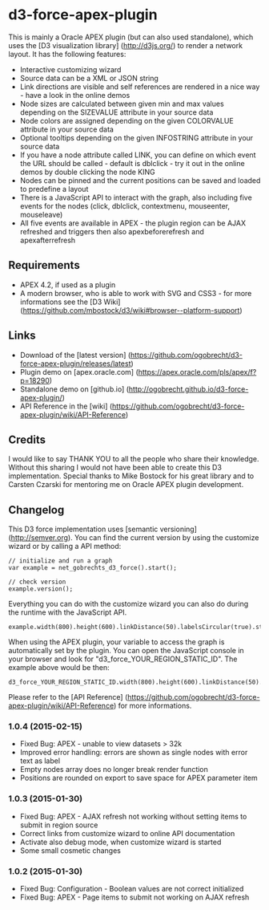 # d3-force-apex-plugin

This is mainly a Oracle APEX plugin (but can also used standalone), which uses the
[D3 visualization library] (http://d3js.org/) to render a network layout. It has the following features:

  * Interactive customizing wizard
  * Source data can be a XML or JSON string
  * Link directions are visible and self references are rendered in a nice way - have a look in the online demos
  * Node sizes are calculated between given min and max values depending on the SIZEVALUE attribute in your source data
  * Node colors are assigned depending on the given COLORVALUE attribute in your source data
  * Optional tooltips depending on the given INFOSTRING attribute in your source data
  * If you have a node attribute called LINK, you can define on which event the URL should be called - default is
    dblclick - try it out in the online demos by double clicking the node KING
  * Nodes can be pinned and the current positions can be saved and loaded to predefine a layout
  * There is a JavaScript API to interact with the graph, also including five events for the nodes (click, dblclick,
    contextmenu, mouseenter, mouseleave)
  * All five events are available in APEX - the plugin region can be AJAX refreshed and triggers then also
    apexbeforerefresh and apexafterrefresh


## Requirements

* APEX 4.2, if used as a plugin
* A modern browser, who is able to work with SVG and CSS3 - for more informations see the
  [D3 Wiki] (https://github.com/mbostock/d3/wiki#browser--platform-support)


## Links

  * Download of the [latest version] (https://github.com/ogobrecht/d3-force-apex-plugin/releases/latest)
  * Plugin demo on [apex.oracle.com] (https://apex.oracle.com/pls/apex/f?p=18290)
  * Standalone demo on [github.io] (http://ogobrecht.github.io/d3-force-apex-plugin/)
  * API Reference in the [wiki] (https://github.com/ogobrecht/d3-force-apex-plugin/wiki/API-Reference)


## Credits

I would like to say THANK YOU to all the people who share their knowledge. Without this sharing I would not have been able
to create this D3 implementation. Special thanks to Mike Bostock for his great library and to Carsten Czarski for mentoring
me on Oracle APEX plugin development.


## Changelog

This D3 force implementation uses [semantic versioning] (http://semver.org).
You can find the current version by using the customize wizard or by calling a API method:

    // initialize and run a graph
    var example = net_gobrechts_d3_force().start();

    // check version
    example.version();

Everything you can do with the customize wizard you can also do during the runtime with the JavaScript API.

    example.width(800).height(600).linkDistance(50).labelsCircular(true).start();

When using the APEX plugin, your variable to access the graph is automatically set by the plugin. You can open
the JavaScript console in your browser and look for "d3_force_YOUR_REGION_STATIC_ID". The example above would be then:

    d3_force_YOUR_REGION_STATIC_ID.width(800).height(600).linkDistance(50).start();

Please refer to the [API Reference] (https://github.com/ogobrecht/d3-force-apex-plugin/wiki/API-Reference)
for more informations.

### 1.0.4 (2015-02-15)

* Fixed Bug: APEX - unable to view datasets > 32k
* Improved error handling: errors are shown as single nodes with error text as label
* Empty nodes array does no longer break render function
* Positions are rounded on export to save space for APEX parameter item

### 1.0.3 (2015-01-30)

* Fixed Bug: APEX - AJAX refresh not working without setting items to submit in region source
* Correct links from customize wizard to online API documentation
* Activate also debug mode, when customize wizard is started
* Some small cosmetic changes


### 1.0.2 (2015-01-30)

* Fixed Bug: Configuration - Boolean values are not correct initialized
* Fixed Bug: APEX - Page items to submit not working on AJAX refresh
